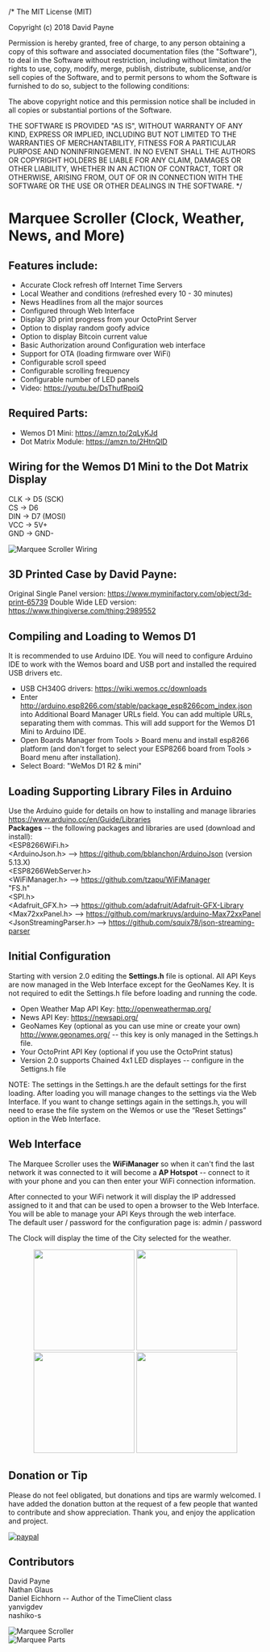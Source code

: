 /* The MIT License (MIT)

Copyright (c) 2018 David Payne

Permission is hereby granted, free of charge, to any person obtaining a copy
of this software and associated documentation files (the "Software"), to deal
in the Software without restriction, including without limitation the rights
to use, copy, modify, merge, publish, distribute, sublicense, and/or sell
copies of the Software, and to permit persons to whom the Software is
furnished to do so, subject to the following conditions:

The above copyright notice and this permission notice shall be included in all
copies or substantial portions of the Software.

THE SOFTWARE IS PROVIDED "AS IS", WITHOUT WARRANTY OF ANY KIND, EXPRESS OR
IMPLIED, INCLUDING BUT NOT LIMITED TO THE WARRANTIES OF MERCHANTABILITY,
FITNESS FOR A PARTICULAR PURPOSE AND NONINFRINGEMENT. IN NO EVENT SHALL THE
AUTHORS OR COPYRIGHT HOLDERS BE LIABLE FOR ANY CLAIM, DAMAGES OR OTHER
LIABILITY, WHETHER IN AN ACTION OF CONTRACT, TORT OR OTHERWISE, ARISING FROM,
OUT OF OR IN CONNECTION WITH THE SOFTWARE OR THE USE OR OTHER DEALINGS IN THE
SOFTWARE.
*/

# Marquee Scroller (Clock, Weather, News, and More)

## Features include:
* Accurate Clock refresh off Internet Time Servers
* Local Weather and conditions (refreshed every 10 - 30 minutes)
* News Headlines from all the major sources
* Configured through Web Interface
* Display 3D print progress from your OctoPrint Server
* Option to display random goofy advice
* Option to display Bitcoin current value
* Basic Authorization around Configuration web interface
* Support for OTA (loading firmware over WiFi)
* Configurable scroll speed
* Configurable scrolling frequency
* Configurable number of LED panels
* Video: https://youtu.be/DsThufRpoiQ

## Required Parts:
* Wemos D1 Mini: https://amzn.to/2qLyKJd
* Dot Matrix Module: https://amzn.to/2HtnQlD

## Wiring for the Wemos D1 Mini to the Dot Matrix Display
CLK -> D5 (SCK)  
CS  -> D6  
DIN -> D7 (MOSI)  
VCC -> 5V+  
GND -> GND-  

![Marquee Scroller Wiring](/images/marquee_scroller_pins.png)  

## 3D Printed Case by David Payne:  
Original Single Panel version: https://www.myminifactory.com/object/3d-print-65739
Double Wide LED version: https://www.thingiverse.com/thing:2989552  

## Compiling and Loading to Wemos D1
It is recommended to use Arduino IDE.  You will need to configure Arduino IDE to work with the Wemos board and USB port and installed the required USB drivers etc.  
* USB CH340G drivers:  https://wiki.wemos.cc/downloads
* Enter http://arduino.esp8266.com/stable/package_esp8266com_index.json into Additional Board Manager URLs field. You can add multiple URLs, separating them with commas.  This will add support for the Wemos D1 Mini to Arduino IDE.
* Open Boards Manager from Tools > Board menu and install esp8266 platform (and don't forget to select your ESP8266 board from Tools > Board menu after installation).
* Select Board:  "WeMos D1 R2 & mini"

## Loading Supporting Library Files in Arduino
Use the Arduino guide for details on how to installing and manage libraries https://www.arduino.cc/en/Guide/Libraries  
**Packages** -- the following packages and libraries are used (download and install):  
<ESP8266WiFi.h>  
<ArduinoJson.h>  --> https://github.com/bblanchon/ArduinoJson (version 5.13.X)  
<ESP8266WebServer.h>  
<WiFiManager.h> --> https://github.com/tzapu/WiFiManager  
"FS.h"  
<SPI.h>  
<Adafruit_GFX.h>  --> https://github.com/adafruit/Adafruit-GFX-Library  
<Max72xxPanel.h> --> https://github.com/markruys/arduino-Max72xxPanel  
<JsonStreamingParser.h> --> https://github.com/squix78/json-streaming-parser  

## Initial Configuration
Starting with version 2.0 editing the **Settings.h** file is optional.  All API Keys are now managed in the Web Interface except for the GeoNames Key. It is not required to edit the Settings.h file before loading and running the code.  
* Open Weather Map API Key: http://openweathermap.org/
* News API Key: https://newsapi.org/
* GeoNames Key (optional as you can use mine or create your own) http://www.geonames.org/ -- this key is only managed in the Settings.h file.
* Your OctoPrint API Key (optional if you use the OctoPrint status)
* Version 2.0 supports Chained 4x1 LED displayes -- configure in the Settigns.h file  

NOTE: The settings in the Settings.h are the default settings for the first loading. After loading you will manage changes to the settings via the Web Interface. If you want to change settings again in the settings.h, you will need to erase the file system on the Wemos or use the “Reset Settings” option in the Web Interface.  

## Web Interface
The Marquee Scroller uses the **WiFiManager** so when it can't find the last network it was connected to 
it will become a **AP Hotspot** -- connect to it with your phone and you can then enter your WiFi connection information.

After connected to your WiFi network it will display the IP addressed assigned to it and that can be 
used to open a browser to the Web Interface.  You will be able to manage your API Keys through the web interface.  
The default user / password for the configuration page is: admin / password  

The Clock will display the time of the City selected for the weather.  

<p align="center">
  <img src="/images/2018-04-19%2006.58.05.png" width="200"/>
  <img src="/images/2018-04-19%2006.58.15.png" width="200"/>
  <img src="/images/2018-04-19%2006.58.32.png" width="200"/>
  <img src="/images/2018-04-19%2006.58.58.png" width="200"/>
</p>

## Donation or Tip
Please do not feel obligated, but donations and tips are warmly welcomed.  I have added the donation button at the request of a few people that wanted to contribute and show appreciation.  Thank you, and enjoy the application and project.  

[![paypal](https://www.paypalobjects.com/en_US/i/btn/btn_donateCC_LG.gif)](https://www.paypal.com/cgi-bin/webscr?cmd=_s-xclick&hosted_button_id=A82AT6FLN2MPY)

## Contributors
David Payne  
Nathan Glaus  
Daniel Eichhorn -- Author of the TimeClient class  
yanvigdev  
nashiko-s  

![Marquee Scroller](/images/5d7f02ccbf01125cabbf246f97f2ead1_preview_featured.jpg)  
![Marquee Parts](/images/1ffa0c835554d280258c13be5513c4fe_preview_featured.jpg)
